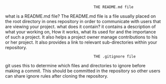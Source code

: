 											THE README.md file
what is a README.md file?
The README.md file is a file usually placed on the root directory in ones repository in order to communicate with users that are viewing your project.
what does it contain?
it contains a description of what your working on,  How it works, what its used for and the importance of such a project.
It also helps a project owner manage contributions to his or her project.
It also provides a link to relevant sub-directories within your repository.
											
											THE .gitignore file
git uses this to determine which files and directories to ignore before making a commit.
This should be committed in the repository so other users can share ignore rules after cloning the repository.

